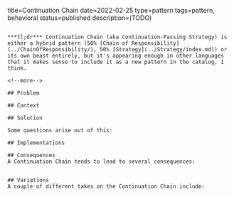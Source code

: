 title=Continuation Chain
date=2022-02-25
type=pattern
tags=pattern, behavioral
status=published
description=(TODO)
~~~~~~

***tl;dr*** Continuation Chain (aka Continuation-Passing Strategy) is either a hybrid pattern (50% [Chain of Responsibility](../ChainOfResponsibility/), 50% [Strategy](../Strategy/index.md)) or its own beast entirely, but it's appearing enough in other languages that it makes sense to include it as a new pattern in the catalog, I think.

<!--more-->

## Problem

## Context

## Solution

Some questions arise out of this:

## Implementations

## Consequences
A Continuation Chain tends to lead to several consequences:


## Variations
A couple of different takes on the Continuation Chain include:


